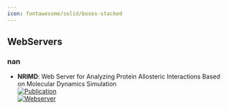 ```yaml
---
icon: fontawesome/solid/boxes-stacked
---
```



## **WebServers**
### **nan**
- **NRIMD**: Web Server for Analyzing Protein Allosteric Interactions Based on Molecular Dynamics Simulation  
	[![Publication](https://img.shields.io/badge/Publication-Citations:1-blue?style=for-the-badge&logo=bookstack)](https://doi.org/10.1021/acs.jcim.4c00783)  
	[![Webserver](https://img.shields.io/badge/Webserver-offline-red?style=for-the-badge&logo=xamarin&logoColor=red)](https://nrimd.luddy.indianapolis.iu.edu/)  
